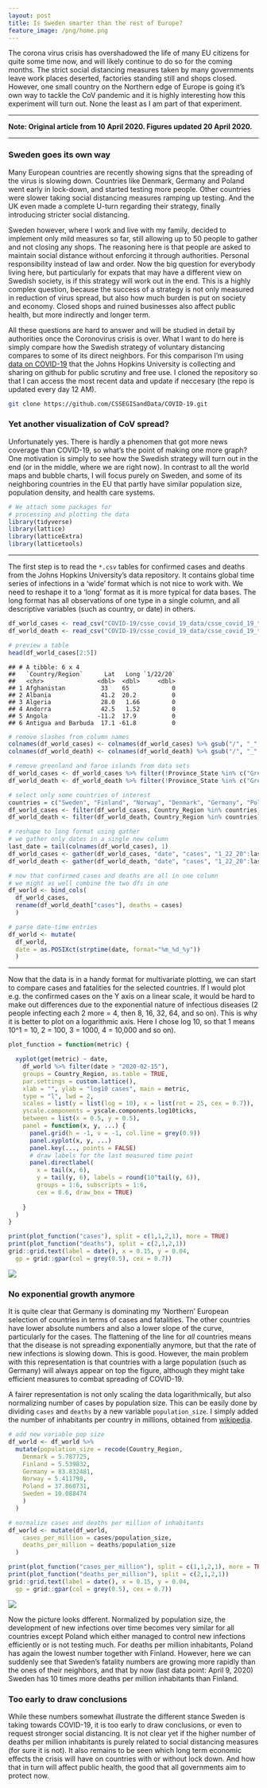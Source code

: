 ```yaml
---
layout: post
title: Is Sweden smarter than the rest of Europe?
feature_image: /png/home.png
---
```


The corona virus crisis has overshadowed the life of many EU citizens
for quite some time now, and will likely continue to do so for the
coming months. The strict social distancing measures taken by many
governments leave work places deserted, factories standing still and
shops closed. However, one small country on the Northern edge of Europe
is going it’s own way to tackle the CoV pandemic and it is highly
interesting how this experiment will turn out. None the least as I am
part of that experiment.

-----

**Note: Original article from 10 April 2020. Figures updated 20 April
2020.**

-----

### Sweden goes its own way

Many European countries are recently showing signs that the spreading of
the virus is slowing down. Countries like Denmark, Germany and Poland
went early in lock-down, and started testing more people. Other
countries were slower taking social distancing measures ramping up
testing. And the UK even made a complete U-turn regarding their
strategy, finally introducing stricter social distancing.

Sweden however, where I work and live with my family, decided to
implement only mild measures so far, still allowing up to 50 people to
gather and not closing any shops. The reasoning here is that people are
asked to maintain social distance without enforcing it through
authorities. Personal responsibility instead of law and order. Now the
big question for everybody living here, but particularly for expats that
may have a different view on Swedish society, is if this strategy will
work out in the end. This is a highly complex question, because the
success of a strategy is not only measured in reduction of virus spread,
but also how much burden is put on society and economy. Closed shops and
ruined businesses also affect public health, but more indirectly and
longer term.

All these questions are hard to answer and will be studied in detail by
authorities once the Coronovirus crisis is over. What I want to do here
is simply compare how the Swedish strategy of voluntary distancing
compares to some of its direct neighbors. For this comparison I’m using
[data on COVID-19](https://github.com/CSSEGISandData/) that the Johns
Hopkins University is collecting and sharing on github for public
scrutiny and free use. I cloned the repository so that I can access the
most recent data and update if neccesary (the repo is updated every day
12 AM).

``` bash
git clone https://github.com/CSSEGISandData/COVID-19.git
```

### Yet another visualization of CoV spread?

Unfortunately yes. There is hardly a phenomen that got more news
coverage than COVID-19, so what’s the point of making one more graph?
One motivation is simply to see how the Swedish strategy will turn out
in the end (or in the middle, where we are right now). In contrast to
all the world maps and bubble charts, I will focus purely on Sweden, and
some of its neighboring countries in the EU that partly have similar
population size, population density, and health care systems.

``` r
# We attach some packages for
# processing and plotting the data
library(tidyverse)
library(lattice)
library(latticeExtra)
library(latticetools)
```

-----

The first step is to read the `*.csv` tables for confirmed cases and
deaths from the Johns Hopkins University’s data repository. It contains
global time series of infections in a ‘wide’ format which is not nice to
work with. We need to reshape it to a ‘long’ format as it is more
typical for data bases. The long format has all observations of one type
in a single column, and all descriptive variables (such as country, or
date) in
others.

``` r
df_world_cases <- read_csv("COVID-19/csse_covid_19_data/csse_covid_19_time_series/time_series_covid19_confirmed_global_20200420.csv")
df_world_death <- read_csv("COVID-19/csse_covid_19_data/csse_covid_19_time_series/time_series_covid19_deaths_global_20200420.csv")

# preview a table
head(df_world_cases[2:5])
```

    ## # A tibble: 6 x 4
    ##   `Country/Region`      Lat   Long `1/22/20`
    ##   <chr>               <dbl>  <dbl>     <dbl>
    ## 1 Afghanistan          33    65            0
    ## 2 Albania              41.2  20.2          0
    ## 3 Algeria              28.0   1.66         0
    ## 4 Andorra              42.5   1.52         0
    ## 5 Angola              -11.2  17.9          0
    ## 6 Antigua and Barbuda  17.1 -61.8          0

``` r
# remove slashes from column names
colnames(df_world_cases) <- colnames(df_world_cases) %>% gsub("/", "_", .)
colnames(df_world_death) <- colnames(df_world_death) %>% gsub("/", "_", .)

# remove greenland and faroe islands from data sets
df_world_cases <- df_world_cases %>% filter(!Province_State %in% c("Greenland", "Faroe Islands"))
df_world_death <- df_world_death %>% filter(!Province_State %in% c("Greenland", "Faroe Islands"))

# select only some countries of interest
countries = c("Sweden", "Finland", "Norway", "Denmark", "Germany", "Poland")
df_world_cases <- filter(df_world_cases, Country_Region %in% countries)[-1]
df_world_death <- filter(df_world_death, Country_Region %in% countries)[-1]

# reshape to long format using gather
# we gather only dates in a single new column
last_date = tail(colnames(df_world_cases), 1)
df_world_cases <- gather(df_world_cases, "date", "cases", "1_22_20":last_date)
df_world_death <- gather(df_world_death, "date", "cases", "1_22_20":last_date)

# now that confirmed cases and deaths are all in one column
# we might as well combine the two dfs in one
df_world <- bind_cols(
  df_world_cases, 
  rename(df_world_death["cases"], deaths = cases)
  )

# parse date-time entries
df_world <- mutate(
  df_world, 
  date = as.POSIXct(strptime(date, format="%m_%d_%y"))
  )
```

-----

Now that the data is in a handy format for multivariate plotting, we can
start to compare cases and fatalities for the selected countries. If I
would plot e.g. the confirmed cases on the Y axis on a linear scale, it
would be hard to make out differences due to the exponential nature of
infectious diseases (2 people infecting each 2 more = 4, then 8, 16, 32,
64, and so on). This is why it is better to plot on a logarithmic axis.
Here I chose log 10, so that 1 means 10^1 = 10, 2 = 100, 3 = 1000, 4 =
10,000 and so on).

``` r
plot_function = function(metric) {

  xyplot(get(metric) ~ date, 
    df_world %>% filter(date > "2020-02-15"), 
    groups = Country_Region, as.table = TRUE,
    par.settings = custom.lattice(),
    xlab = "", ylab = "log10 cases", main = metric,
    type = "l", lwd = 2, 
    scales = list(y = list(log = 10), x = list(rot = 25, cex = 0.7)),
    yscale.components = yscale.components.log10ticks,
    between = list(x = 0.5, y = 0.5),
    panel = function(x, y, ...) {
      panel.grid(h = -1, v = -1, col.line = grey(0.9))
      panel.xyplot(x, y, ...)
      panel.key(..., points = FALSE)
      # draw labels for the last measured time point
      panel.directlabel(
        x = tail(x, 6), 
        y = tail(y, 6), labels = round(10^tail(y, 6)),
        groups = 1:6, subscripts = 1:6, 
        cex = 0.6, draw_box = TRUE)
      
    }
  )
}

print(plot_function("cases"), split = c(1,1,2,1), more = TRUE)
print(plot_function("deaths"), split = c(2,1,2,1))
grid::grid.text(label = date(), x = 0.15, y = 0.04, 
  gp = grid::gpar(col = grey(0.5), cex = 0.7))
```

![](/png/2020-04-08-covid-sweden_files/figure-gfm/unnamed-chunk-4-1.png)<!-- -->

### No exponential growth anymore

It is quite clear that Germany is dominating my ‘Northern’ European
selection of countries in terms of cases and fatalities. The other
countries have lower absolute numbers and also a lower slope of the
curve, particularly for the cases. The flattening of the line for *all*
countries means that the disease is not spreading exponentially anymore,
but that the rate of new infections is slowing down. This is good.
However, the main problem with this representation is that countries
with a large population (such as Germany) will always appear on top the
figure, although they might take efficient measures to combat spreading
of COVID-19.

A fairer representation is not only scaling the data logarithmically,
but also normalizing number of cases by population size. This can be
easily done by dividing `cases` and `deaths` by a new variable
`population_size`. I simply added the number of inhabitants per country
in millions, obtained from
[wikipedia](https://en.wikipedia.org/wiki/List_of_European_countries_by_population).

``` r
# add new variable pop size
df_world <- df_world %>% 
  mutate(population_size = recode(Country_Region,
    Denmark = 5.787725,
    Finland = 5.539832,
    Germany = 83.832481,
    Norway = 5.411798,
    Poland = 37.860731,
    Sweden = 10.088474
    )
  )

# normalize cases and deaths per million of inhabitants
df_world <- mutate(df_world,
    cases_per_million = cases/population_size,
    deaths_per_million = deaths/population_size
  )

print(plot_function("cases_per_million"), split = c(1,1,2,1), more = TRUE)
print(plot_function("deaths_per_million"), split = c(2,1,2,1))
grid::grid.text(label = date(), x = 0.15, y = 0.04, 
  gp = grid::gpar(col = grey(0.5), cex = 0.7))
```

![](/png/2020-04-08-covid-sweden_files/figure-gfm/unnamed-chunk-5-1.png)<!-- -->

Now the picture looks dfferent. Normalized by population size, the
development of new infections over time becomes very similar for all
countries except Poland which either managed to control new infections
efficiently or is not testing much. For deaths per million inhabitants,
Poland has again the lowest number together with Finland. However, here
we can suddenly see that Sweden’s fatality numbers are growing more
rapidly than the ones of their neighbors, and that by now (last data
point: April 9, 2020) Sweden has 10 times more deaths per million
inhabitants than Finland.

### Too early to draw conclusions

While these numbers somewhat illustrate the different stance Sweden is
taking towards COVID-19, it is too early to draw conclusions, or even to
request stronger social distancing. It is not clear yet if the higher
number of deaths per million inhabitants is purely related to social
distancing measures (for sure it is not). It also remains to be seen
which long term economic effects the crisis will have on countries with
or without lock down. And how that in turn will affect public health,
the good that all governments aim to protect now.
